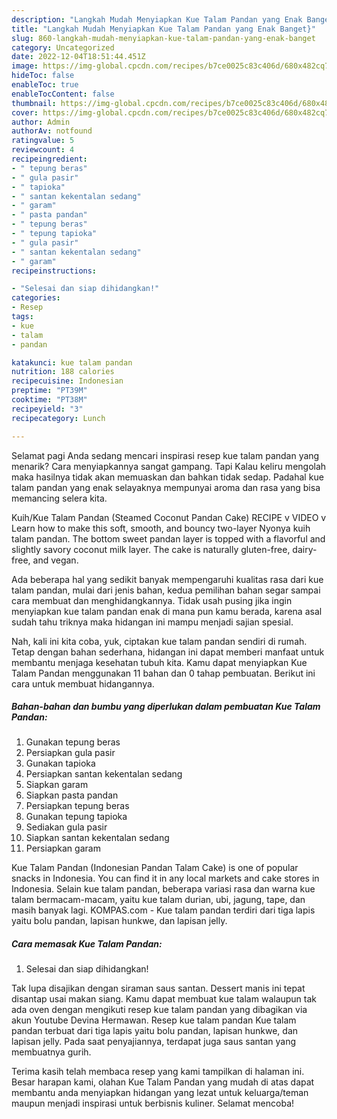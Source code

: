 ```yaml
---
description: "Langkah Mudah Menyiapkan Kue Talam Pandan yang Enak Banget}"
title: "Langkah Mudah Menyiapkan Kue Talam Pandan yang Enak Banget}"
slug: 860-langkah-mudah-menyiapkan-kue-talam-pandan-yang-enak-banget
category: Uncategorized
date: 2022-12-04T18:51:44.451Z
image: https://img-global.cpcdn.com/recipes/b7ce0025c83c406d/680x482cq70/kue-talam-pandan-foto-resep-utama.jpg
hideToc: false
enableToc: true
enableTocContent: false
thumbnail: https://img-global.cpcdn.com/recipes/b7ce0025c83c406d/680x482cq70/kue-talam-pandan-foto-resep-utama.jpg
cover: https://img-global.cpcdn.com/recipes/b7ce0025c83c406d/680x482cq70/kue-talam-pandan-foto-resep-utama.jpg
author: Admin
authorAv: notfound
ratingvalue: 5
reviewcount: 4
recipeingredient:
- " tepung beras"
- " gula pasir"
- " tapioka"
- " santan kekentalan sedang"
- " garam"
- " pasta pandan"
- " tepung beras"
- " tepung tapioka"
- " gula pasir"
- " santan kekentalan sedang"
- " garam"
recipeinstructions:

- "Selesai dan siap dihidangkan!"
categories:
- Resep
tags:
- kue
- talam
- pandan

katakunci: kue talam pandan 
nutrition: 188 calories
recipecuisine: Indonesian
preptime: "PT39M"
cooktime: "PT38M"
recipeyield: "3"
recipecategory: Lunch

---
```



Selamat pagi Anda sedang mencari inspirasi resep kue talam pandan yang menarik? Cara menyiapkannya sangat gampang. Tapi Kalau keliru mengolah maka hasilnya tidak akan memuaskan dan bahkan tidak sedap. Padahal kue talam pandan yang enak selayaknya mempunyai aroma dan rasa yang bisa memancing selera kita.


Kuih/Kue Talam Pandan (Steamed Coconut Pandan Cake) RECIPE v VIDEO v Learn how to make this soft, smooth, and bouncy two-layer Nyonya kuih talam pandan. The bottom sweet pandan layer is topped with a flavorful and slightly savory coconut milk layer. The cake is naturally gluten-free, dairy-free, and vegan.

Ada beberapa hal yang sedikit banyak mempengaruhi kualitas rasa dari kue talam pandan, mulai dari jenis bahan, kedua pemilihan bahan segar sampai cara membuat dan menghidangkannya. Tidak usah pusing jika ingin menyiapkan kue talam pandan enak di mana pun kamu berada, karena asal sudah tahu triknya maka hidangan ini mampu menjadi sajian spesial.


Nah, kali ini kita coba, yuk, ciptakan kue talam pandan sendiri di rumah. Tetap dengan bahan sederhana, hidangan ini dapat memberi manfaat untuk membantu menjaga kesehatan tubuh kita. Kamu dapat menyiapkan Kue Talam Pandan menggunakan 11 bahan dan 0 tahap pembuatan. Berikut ini cara untuk membuat hidangannya.

<!--inarticleads1-->

##### Bahan-bahan dan bumbu yang diperlukan dalam pembuatan Kue Talam Pandan:

1. Gunakan  tepung beras
1. Persiapkan  gula pasir
1. Gunakan  tapioka
1. Persiapkan  santan kekentalan sedang
1. Siapkan  garam
1. Siapkan  pasta pandan
1. Persiapkan  tepung beras
1. Gunakan  tepung tapioka
1. Sediakan  gula pasir
1. Siapkan  santan kekentalan sedang
1. Persiapkan  garam


Kue Talam Pandan (Indonesian Pandan Talam Cake) is one of popular snacks in Indonesia. You can find it in any local markets and cake stores in Indonesia. Selain kue talam pandan, beberapa variasi rasa dan warna kue talam bermacam-macam, yaitu kue talam durian, ubi, jagung, tape, dan masih banyak lagi. KOMPAS.com - Kue talam pandan terdiri dari tiga lapis yaitu bolu pandan, lapisan hunkwe, dan lapisan jelly. 

<!--inarticleads2-->

##### Cara memasak Kue Talam Pandan:


1. Selesai dan siap dihidangkan!

Tak lupa disajikan dengan siraman saus santan. Dessert manis ini tepat disantap usai makan siang. Kamu dapat membuat kue talam walaupun tak ada oven dengan mengikuti resep kue talam pandan yang dibagikan via akun Youtube Devina Hermawan. Resep kue talam pandan Kue talam pandan terbuat dari tiga lapis yaitu bolu pandan, lapisan hunkwe, dan lapisan jelly. Pada saat penyajiannya, terdapat juga saus santan yang membuatnya gurih. 

Terima kasih telah membaca resep yang kami tampilkan di halaman ini. Besar harapan kami, olahan Kue Talam Pandan yang mudah di atas dapat membantu anda menyiapkan hidangan yang lezat untuk keluarga/teman maupun menjadi inspirasi untuk berbisnis kuliner. Selamat mencoba!
